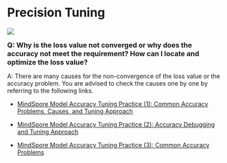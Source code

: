# Precision Tuning

<a href="https://gitee.com/mindspore/docs/blob/master/docs/mindspore/source_en/faq/precision_tuning.md" target="_blank"><img src="https://mindspore-website.obs.cn-north-4.myhuaweicloud.com/website-images/r2.0/resource/_static/logo_source_en.png"></a>

<font size=3>**Q: Why is the loss value not converged or why does the accuracy not meet the requirement? How can I locate and optimize the loss value?**</font>

A: There are many causes for the non-convergence of the loss value or the accuracy problem. You are advised to check the causes one by one by referring to the following links.

- [MindSpore Model Accuracy Tuning Practice (1): Common Accuracy Problems, Causes, and Tuning Approach](https://bbs.huaweicloud.com/forum/forum.php?mod=viewthread&tid=102750)

- [MindSpore Model Accuracy Tuning Practice (2): Accuracy Debugging and Tuning Approach](https://bbs.huaweicloud.com/forum/forum.php?mod=viewthread&tid=106624)

- [MindSpore Model Accuracy Tuning Practice (3): Common Accuracy Problems](https://bbs.huaweicloud.com/forum/forum.php?mod=viewthread&tid=119271)
